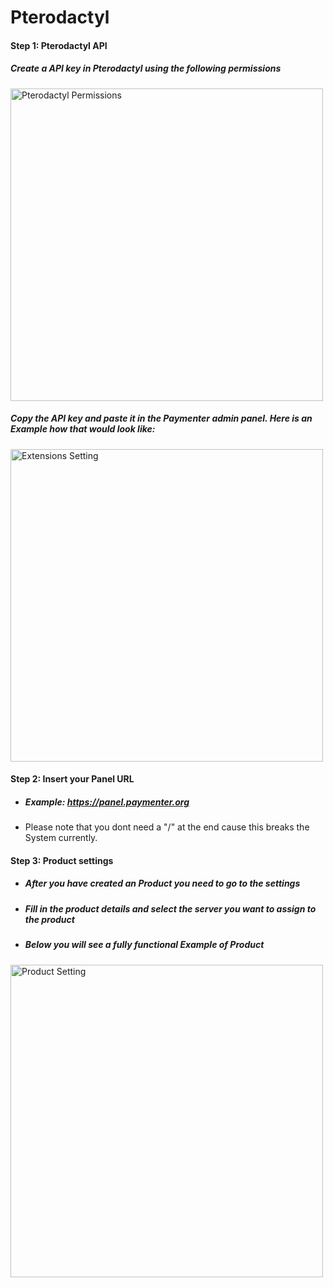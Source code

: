 # Pterodactyl 

#### Step 1: Pterodactyl API
##### Create a API key in Pterodactyl using the following permissions

<img src="/img/docs/pterodactyl.png" alt="Pterodactyl Permissions" height="500" />

##### Copy the API key and paste it in the Paymenter admin panel. Here is an Example how that would look like:

<img src="/img/docs/pterodactylapikey.png" alt ="Extensions Setting" height="500"/>

#### Step 2: Insert your Panel URL
* ##### Example: https://panel.paymenter.org 

* Please note that you dont need a "/" at the end cause this breaks the System currently.

#### Step 3: Product settings

* #####  After you have created an Product you need to go to the settings

* ##### Fill in the product details and select the server you want to assign to the product

* ##### Below you will see a fully functional Example of Product

<img src="/img/docs/pterodactylproductsettingsexample.png" alt ="Product Setting" height="500"/>